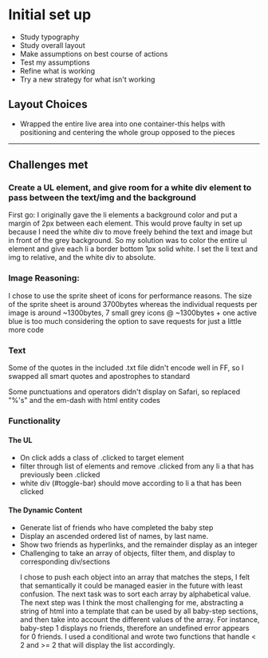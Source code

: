 <h1>Initial set up</h1>

<ul>
	<li>Study typography</li>
	<li>Study overall layout</li>
	<li>Make assumptions on best course of actions</li>
	<li>Test my assumptions</li>
	<li>Refine what is working</li>
	<li>Try a new strategy for what isn't working</li>
</ul>

<h2>Layout Choices</h2>

<ul>
	<li>Wrapped the entire live area into one container-this helps with positioning and centering the whole group opposed to the pieces</li>
</ul>

<hr>

<h2>Challenges met</h2>

<h3>Create a UL element, and give room for a white div element to pass between the text/img and the background</h3>

<p>First go: I originally gave the li elements a background color and put a margin of 2px between each element. This would prove faulty in set up because I need the white div to move freely behind the text and image but in front of the grey background. So my solution was to color the entire ul element and give each li a border bottom 1px solid white. I set the li text and img to relative, and the white div to absolute. </p>

<h3>Image Reasoning:</h3>

<p>I chose to use the sprite sheet of icons for performance reasons. The size of the sprite sheet is around 3700bytes whereas the individual requests per image is around ~1300bytes, 7 small grey icons @ ~1300bytes + one active blue is too much considering the option to save requests for just a little more code</p>

<h3>Text</h3>

<p>Some of the quotes in the included .txt file didn't encode well in FF, so I swapped all smart quotes and apostrophes to standard</p>

<p>Some punctuations and operators didn't display on Safari, so replaced "%'s" and the em-dash with html entity codes</p>

<h3>Functionality</h3>

<h4>The UL</h4>
<ul>
	<li>On click adds a class of .clicked to target element</li>
	<li>filter through list of elements and remove .clicked from any li a that has previously been .clicked</li>
	<li>white div (#toggle-bar) should move according to li a that has been clicked</li>
</ul>

<h4>The Dynamic Content</h4>
<ul>
	<li>Generate list of friends who have completed the baby step
			<li>Display an ascended ordered list of names, by last name.</li>
			<li>Show two friends as hyperlinks, and the remainder display as an integer</li>
	</li>
	<li> Challenging to take an array of objects, filter them, and display to corresponding div/sections
		<p>I chose to push each object into an array that matches the steps, I felt that semantically it could be managed easier in the future with least confusion. The next task was to sort each array by alphabetical value. The next step was I think the most challenging for me, abstracting a string of html into a template that can be used by all baby-step sections, and then take into account the different values of the array. For instance, baby-step 1 displays no friends, therefore an undefined error appears for 0 friends. I used a conditional and wrote two functions that handle < 2 and >= 2 that will display the list accordingly. </p>
	</li>
</ul>